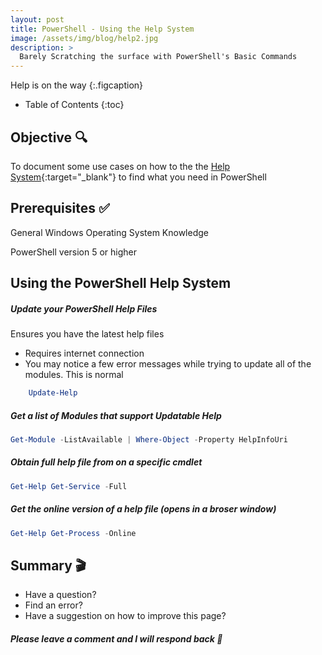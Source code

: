 ```yaml
---
layout: post  
title: PowerShell - Using the Help System
image: /assets/img/blog/help2.jpg
description: >
  Barely Scratching the surface with PowerShell's Basic Commands
---
```


Help is on the way
{:.figcaption}

- Table of Contents
{:toc}

## Objective :mag:

To document some use cases on how to the the [Help System](https://docs.microsoft.com/en-us/powershell/module/microsoft.powershell.core/get-help?view=powershell-7){:target="_blank"} to find what you need in PowerShell

## Prerequisites :white_check_mark:

General Windows Operating System Knowledge

PowerShell version 5 or higher

## Using the PowerShell Help System

##### Update your PowerShell Help Files
   Ensures you have the latest help files
* Requires internet connection
* You may notice a few error messages while trying to update all of the modules. This is normal

```powershell	
	Update-Help
```

##### Get a list of Modules that support Updatable Help
	
```powershell	
Get-Module -ListAvailable | Where-Object -Property HelpInfoUri
```

##### Obtain full help file from on a specific cmdlet

```powershell
Get-Help Get-Service -Full
```

##### Get the online version of a help file (opens in a broser window)

```powershell
Get-Help Get-Process -Online
```

## Summary :clapper:
- Have a question?
- Find an error?
- Have a suggestion on how to improve this page?

##### Please leave a comment and I will respond back :speech_balloon:

<script src="https://utteranc.es/client.js"
        repo="djsimtech/blog"
        issue-term="pathname"
        theme="github-dark"
        crossorigin="anonymous"
        async>
</script>
